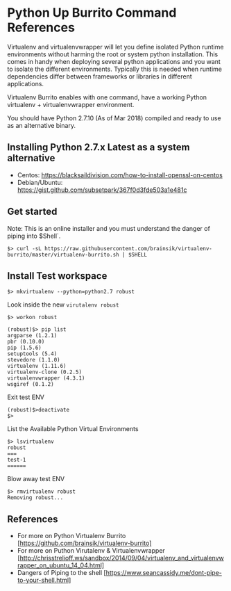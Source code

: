 # Python Up Burrito Command References

Virtualenv and virtualenvwrapper will let you define isolated Python runtime environments without harming the root or system python installation. This comes in handy when deploying several python applications and you want to isolate the different environments. Typically this is needed when runtime dependencies differ between frameworks or libraries in different applications.

Virtualenv Burrito enables with one command, have a working Python virtualenv + virtualenvwrapper environment.

You should have Python 2.7.10 (As of Mar 2018) compiled and ready to use as an alternative binary.

## Installing Python 2.7.x Latest as a system alternative
* Centos: https://blacksaildivision.com/how-to-install-openssl-on-centos
* Debian/Ubuntu: https://gist.github.com/subsetpark/367f0d3fde503a1e481c

## Get started

Note: This is an online installer and you must understand the danger of piping into $Shell`.

`$> curl -sL https://raw.githubusercontent.com/brainsik/virtualenv-burrito/master/virtualenv-burrito.sh | $SHELL`

## Install Test workspace

`$> mkvirtualenv --python=python2.7 robust`

Look inside the new `virutalenv robust`

```shell
$> workon robust

(robust)$> pip list
argparse (1.2.1)
pbr (0.10.0)
pip (1.5.6)
setuptools (5.4)
stevedore (1.1.0)
virtualenv (1.11.6)
virtualenv-clone (0.2.5)
virtualenvwrapper (4.3.1)
wsgiref (0.1.2)
```

Exit test ENV

``` shell
(robust)$>deactivate
$>
```

List the Available Python Virtual Environments

```shell
$> lsvirtualenv
robust
===
test-1
======
```


Blow away test ENV

```shell
$> rmvirtualenv robust
Removing robust...
```

## References

* For more on Python Virtualenv Burrito [https://github.com/brainsik/virtualenv-burrito]
* For more on Puthon Virutalenv & Virtualenvwrapper [http://chrisstrelioff.ws/sandbox/2014/09/04/virtualenv_and_virtualenvwrapper_on_ubuntu_14_04.html]
* Dangers of Piping to the shell [https://www.seancassidy.me/dont-pipe-to-your-shell.html]
